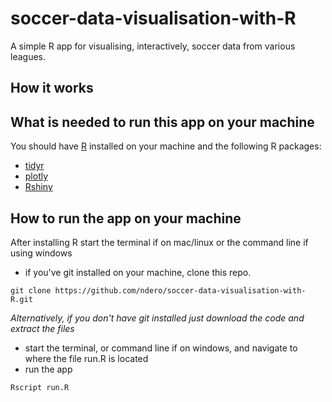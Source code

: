 # soccer-data-visualisation-with-R
A simple R app for visualising, interactively, soccer data from various leagues.

## How it works



## What is needed to run this app on your machine
You should have [R](https://www.r-project.org/) installed on your machine and the following R packages:
- [tidyr](http://dplyr.tidyverse.org/)
- [plotly](https://plot.ly/)
- [Rshiny](https://shiny.rstudio.com/)

## How to run the app on your machine
 After installing R start the terminal if on mac/linux or the command line if using windows
- if you've git installed on your machine, clone this repo.
```
git clone https://github.com/ndero/soccer-data-visualisation-with-R.git
```
*Alternatively, if you don't have git installed just download the code and extract the files*
- start the terminal, or command line if on windows, and navigate to where the file run.R is located
- run the app
```
Rscript run.R
```

